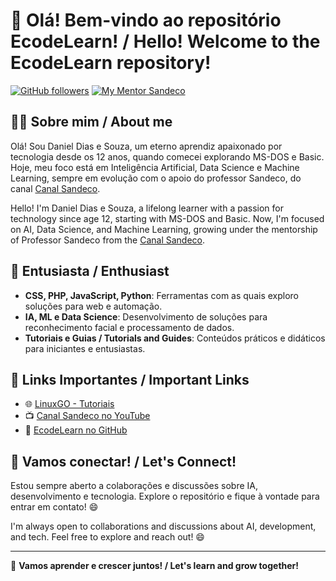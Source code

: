 # 👋 Olá! Bem-vindo ao repositório EcodeLearn! / Hello! Welcome to the EcodeLearn repository!

[![GitHub followers](https://img.shields.io/github/followers/ecodelearn?label=Follow&style=social)](https://github.com/ecodelearn)
[![My Mentor Sandeco](https://img.shields.io/badge/YouTube-CanalSandeco-red)](https://youtube.com/@canalsandeco)

## 👨‍💻 Sobre mim / About me

Olá! Sou Daniel Dias e Souza, um eterno aprendiz apaixonado por tecnologia desde os 12 anos, quando comecei explorando MS-DOS e Basic. Hoje, meu foco está em Inteligência Artificial, Data Science e Machine Learning, sempre em evolução com o apoio do professor Sandeco, do canal [Canal Sandeco](https://youtube.com/@canalsandeco).

Hello! I'm Daniel Dias e Souza, a lifelong learner with a passion for technology since age 12, starting with MS-DOS and Basic. Now, I'm focused on AI, Data Science, and Machine Learning, growing under the mentorship of Professor Sandeco from the [Canal Sandeco](https://youtube.com/@canalsandeco).

## 🌱 Entusiasta / Enthusiast

- **CSS, PHP, JavaScript, Python**: Ferramentas com as quais exploro soluções para web e automação.
- **IA, ML e Data Science**: Desenvolvimento de soluções para reconhecimento facial e processamento de dados.
- **Tutoriais e Guias / Tutorials and Guides**: Conteúdos práticos e didáticos para iniciantes e entusiastas.

## 🔗 Links Importantes / Important Links

- 🌐 [LinuxGO - Tutoriais](https://linuxgo.com.br)
- 📺 [Canal Sandeco no YouTube](https://youtube.com/@canalsandeco)
- 📝 [EcodeLearn no GitHub](https://github.com/ecodelearn/ecodelearn)

## 🤝 Vamos conectar! / Let's Connect!

Estou sempre aberto a colaborações e discussões sobre IA, desenvolvimento e tecnologia. Explore o repositório e fique à vontade para entrar em contato! 😄

I'm always open to collaborations and discussions about AI, development, and tech. Feel free to explore and reach out! 😄

---

🚀 **Vamos aprender e crescer juntos! / Let's learn and grow together!**
